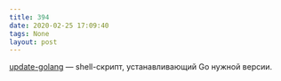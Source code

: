 ```yaml
---
title: 394
date: 2020-02-25 17:09:40
tags: None
layout: post
---
```


[update-golang](https://github.com/udhos/update-golang) — shell-скрипт, устанавливающий Go нужной версии.
